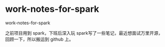 # work-notes-for-spark
work-notes-for-spark

之前项目用到 spark，下班后深入玩 spark写了一些笔记，最近想面试万里开源，回顾一下，所以搬运到 github 上。


